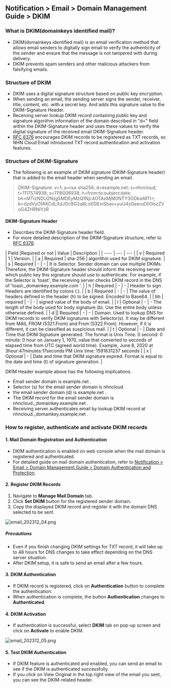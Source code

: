 ## Notification > Email > Domain Management Guide > DKIM

### What is DKIM(domainkeys identified mail)?
- DKIM(domainkeys identified mail) is an email verification method that allows email senders to digitally sign email to verify the authenticity of the sender and ensure that the message is not tampered with during delivery.
- DKIM prevents spam senders and other malicious attackers from falsifying emails.

### Structure of DKIM
- DKIM uses a digital signature structure based on public key encryption. 
- When sending an email, the sending server signs the sender, receiver, title, content, etc. with a secret key. And adds this signature value to the DKIM-Signature Header. 
- Receiving server lookup DKIM record containing public key and signature algorithm information of the domain described in "d=" field within the DKIM-Signature header and uses these values to verify the digital signature of the received email DKIM-Signature header.
- [RFC 6376](https://datatracker.ietf.org/doc/html/rfc6376/) encourages DKIM records to be registered as TXT records, so NHN Cloud Email introduced TXT record authentication and activation features. 

### Structure of DKIM-Signature
- The following is an example of DKIM signature (DKIM-Signature header) that is added to the email header when sending an email.

> DKIM-Signature: v=1; a=rsa-sha256; d=example.net; s=nhncloud; 
t=1117574938; x=1118006938; 
h=from:to:subject:date; 
bh=MTIzNDU2Nzg5MDEyMzQ1Njc4OTAxMjM0NTY3ODkwMTI=;
b=dzdVyOfAKCdLXdJOc9G2q8LoXSlEniSbav+yuU4zGeeruD00lszZVoG4ZHRNiYzR


#### DKIM-Signature Header

- Describes the DKIM-Signature header field.
- For more detailed description of the DKIM-Signature structure, refer to [RFC 6376](https://datatracker.ietf.org/doc/html/rfc6376).

| Field |Required or not | Value | Description | 
| ---- | --- | --- | 
| v | Required | 1 | Version. | 
| a | Required | sha-256 | algorithm used for DKIM signature. | 
| s | Required | - | - | It is Selector. Sender domain can use multiple DKIMs. Therefore, the DKIM-Signature header should inform the receiving server which public key this signature should use to authenticate. For example, if the Selector is 'toast', the receiving server checks DKIM record in the DNS of 'toast.\_domainkey.example.com '. | 
| h | Required | - | - | Header to sign. Headers are identified by colons (:). | 
| b | Required | - | - | The value of headers defined in the header (h) to be signed. Encoded to Base64\. | 
| bh | required | - | - | signed value of the body of email. | 
| l | Optional | - | - The length of the body used for body signature (b). Use the entire body unless otherwise defined. | 
| d || Required | - | - | Domain. Used to lookup DNS for DKIM records to verify DKIM signatures with Selector(s). It may be different from MAIL FROM (5321.From) and From (5322.From). However, if it is different, it can be classified as suspicious mail. | 
| t | Optional | - | Date and Time that DKIM Signature generated. The format is Unix Time. 0 second: 0 minute: 0 hour on January 1, 1970, value that converted to seconds of elapsed time from UTC (agreed world time). Example, June 8, 2020 at 3hour:47minutes:17seconds PM Unix time: 1591631237 seconds | 
| x | Optional | - | Date and time that DKIM signature expired. Format is equal to the date and time (t) of signature generation. |

DKIM Header example above has the following implications. 
- Email sender domain is example.net . 
- Selector (s) for the email sender domain is nhncloud 
- the email sender domain (d) is example.net . 
- The DKIM record for the email sender domain is nhncloud.\_domainkey.example.net . 
- Receiving server authenticates email by lookup DKIM record at nhncloud.\_domainkey.example.net .

###  How to register, authenticate and activate DKIM records

#### 1. Mail Domain Registration and Authentication
- DKIM authentication is enabled on web console when the mail domain is registered and authenticated.
- For detailed guide on mail domain authentication, refer to [Notification > Email > Domain Management Guide > Domain Authentication and Protection](https://docs.nhncloud.com/en/Notification/Email/en/domain-verification/).

#### 2. Register DKIM Records

1. Navigate to **Manage Mail Domain** tab.
2. Click **Set DKIM** button for the registered sender domain.
3. Copy the displayed DKIM record and register it with the domain DNS selected to be sent.

![email\_202312\_04.png](https://kr1-api-object-storage.nhncloudservice.com/v1/AUTH_2acdfabf4efe4efc8a04c00b348110c9/cdn_origin/prod_email/email_202312_04.png)

##### Precautions
- Even if you finish changing DKIM settings for TXT record, it will take up to 48 hours for DNS changes to take effect depending on the DNS server situation.
- After DKIM setup, it is safe to send an email after a few hours.

#### 3.  DKIM Authentication
- If DKIM record is registered, click on **Authentication** button to complete the authentication.
- When authentication is complete, the button **Authentication** changes to **Authenticated**.

#### 4.  DKIM Activation
- If authentication is successful, select **DKIM** tab on pop-up screen and click on **Activate** to enable DKIM.

![email\_202312\_05.png](https://kr1-api-object-storage.nhncloudservice.com/v1/AUTH_2acdfabf4efe4efc8a04c00b348110c9/cdn_origin/prod_email/email_202312_05.png)

#### 5. Test DKIM Authentication
- If DKIM feature is authenticated and enabled, you can send an email to see if the DKIM is authenticated successfully.
- If you click on View Original in the top right view of the email you sent, you can see the DKIM-related header.